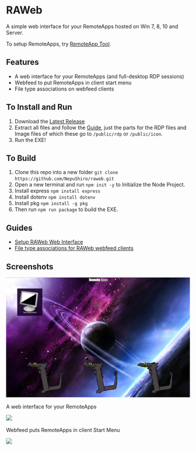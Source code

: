 # RAWeb

A simple web interface for your RemoteApps hosted on Win 7, 8, 10 and Server.

To setup RemoteApps, try [RemoteApp Tool](https://github.com/kimmknight/remoteapptool).

## Features

* A web interface for your RemoteApps (and full-desktop RDP sessions)
* Webfeed to put RemoteApps in client start menu
* File type associations on webfeed clients

## To Install and Run

1. Download the [Latest Release](https://github.com/NepuShiro/raweb/releases/latest)
2. Extract all files and follow the [Guide](https://github.com/kimmknight/raweb/wiki/Setup-RAWeb-Web-Interface), just the parts for the RDP files and Image files of which these go to `/public/rdp` or `/public/icon`.
3. Run the EXE!

## To Build

1. Clone this repo into a new folder `git clone https://github.com/NepuShiro/raweb.git`
2. Open a new terminal and run `npm init -y` to Initialize the Node Project.
3. Install express `npm install express`
4. Install dotenv `npm install dotenv`
5. Install pkg `npm install -g pkg`
6. Then run `npm run package` to build the EXE.

## Guides

* [Setup RAWeb Web Interface](https://github.com/kimmknight/raweb/wiki/Setup-RAWeb-Web-Interface)
* [File type associations for RAWeb webfeed clients](https://github.com/kimmknight/raweb/wiki/File-type-associations-for-RAWeb-webfeed-clients)

## Screenshots

![](https://github.com/NepuShiro/raweb/blob/master/docs/images/screenshots/raweb0020.png?raw=true)

A web interface for your RemoteApps

![](https://github.com/kimmknight/raweb/wiki/images/screenshots/rawebfeed.png)

Webfeed puts RemoteApps in client Start Menu

![](https://github.com/kimmknight/raweb/wiki/images/screenshots/win8webfeedcrop.jpg)
